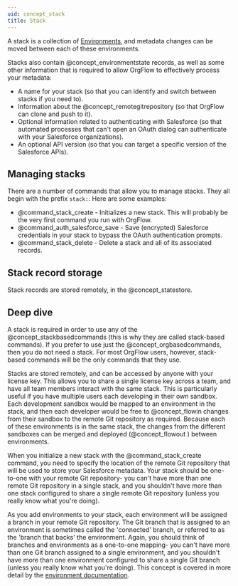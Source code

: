 ```yaml
---
uid: concept_stack
title: Stack
---
```


A stack is a collection of [Environments](xref:concept_environment), and metadata changes can be moved between each of these environments.

Stacks also contain @concept_environmentstate records, as well as some other information that is required to allow OrgFlow to effectively process your metadata:

- A name for your stack (so that you can identify and switch between stacks if you need to).
- Information about the @concept_remotegitrepository (so that OrgFlow can clone and push to it).
- Optional information related to authenticating with Salesforce (so that automated processes that can't open an OAuth dialog can authenticate with your Salesforce organizations).
- An optional API version (so that you can target a specific version of the Salesforce APIs).

## Managing stacks

There are a number of commands that allow you to manage stacks. They all begin with the prefix `stack:`. Here are some examples:

- @command_stack_create - Initializes a new stack. This will probably be the very first command you run with OrgFlow.
- @command_auth_salesforce_save - Save (encrypted) Salesforce credentials in your stack to bypass the OAuth authentication prompts.
- @command_stack_delete - Delete a stack and all of its associated records.

## Stack record storage

Stack records are stored remotely, in the @concept_statestore.

## Deep dive

A stack is required in order to use any of the @concept_stackbasedcommands (this is why they are called stack-based commands). If you prefer to use just the @concept_orgbasedcommands, then you do not need a stack. For most OrgFlow users, however, stack-based commands will be the only commands that they use.

Stacks are stored remotely, and can be accessed by anyone with your license key. This allows you to share a single license key across a team, and have all team members interact with the same stack. This is particularly useful if you have multiple users each developing in their own sandbox. Each development sandbox would be mapped to an environment in the stack, and then each developer would be free to @concept_flowin changes from their sandbox to the remote Git repository as required. Because each of these environments is in the same stack, the changes from the different sandboxes can be merged and deployed (@concept_flowout ) between environments.

When you initialize a new stack with the @command_stack_create command, you need to specify the location of the remote Git repository that will be used to store your Salesforce metadata. Your stack should be one-to-one with your remote Git repository- you can't have more than one remote Git repository in a single stack, and you shouldn't have more than one stack configured to share a single remote Git repository (unless you really know what you're doing).

As you add environments to your stack, each environment will be assigned a branch in your remote Git repository. The Git branch that is assigned to an environment is sometimes called the 'connected' branch, or referred to as the 'branch that backs' the environment.  Again, you should think of branches and environments as a one-to-one mapping- you can't have more than one Git branch assigned to a single environment, and you shouldn't have more than one environment configured to share a single Git branch (unless you really know what you're doing). This concept is covered in more detail by the [environment documentation](xref:concept_environment).
